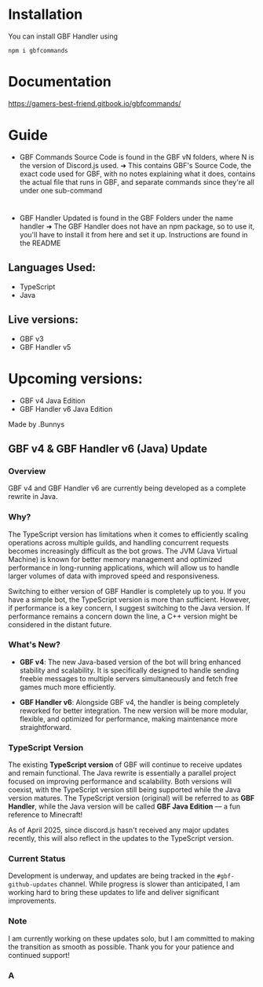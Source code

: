 # Installation
You can install GBF Handler using 

`npm i gbfcommands`

# Documentation 

https://gamers-best-friend.gitbook.io/gbfcommands/

# Guide
- GBF Commands Source Code is found in the GBF vN folders, where N is the version of Discord.js used.
➜ This contains GBF's Source Code, the exact code used for GBF, with no notes explaining what it does, contains the actual file that runs in GBF, and separate commands since they're all under one sub-command
#
- GBF Handler Updated is found in the GBF Folders under the name handler
➜ The GBF Handler does not have an npm package, so to use it, you'll have to install it from here and set it up. Instructions are found in the README

## Languages Used:
- TypeScript
- Java

## Live versions:
- GBF v3
- GBF Handler v5

# Upcoming versions:
- GBF v4 Java Edition
- GBF Handler v6 Java Edition

Made by .Bunnys

## GBF v4 & GBF Handler v6 (Java) Update

### **Overview**
GBF v4 and GBF Handler v6 are currently being developed as a complete rewrite in Java.

### **Why?**
The TypeScript version has limitations when it comes to efficiently scaling operations across multiple guilds, and handling concurrent requests becomes increasingly difficult as the bot grows. The JVM (Java Virtual Machine) is known for better memory management and optimized performance in long-running applications, which will allow us to handle larger volumes of data with improved speed and responsiveness.

Switching to either version of GBF Handler is completely up to you. If you have a simple bot, the TypeScript version is more than sufficient. However, if performance is a key concern, I suggest switching to the Java version. If performance remains a concern down the line, a C++ version might be considered in the distant future.

### **What's New?**
- **GBF v4**: The new Java-based version of the bot will bring enhanced stability and scalability. It is specifically designed to handle sending freebie messages to multiple servers simultaneously and fetch free games much more efficiently.

- **GBF Handler v6**: Alongside GBF v4, the handler is being completely reworked for better integration. The new version will be more modular, flexible, and optimized for performance, making maintenance more straightforward.

### **TypeScript Version**
The existing **TypeScript version** of GBF will continue to receive updates and remain functional. The Java rewrite is essentially a parallel project focused on improving performance and scalability. Both versions will coexist, with the TypeScript version still being supported while the Java version matures. 
The TypeScript version (original) will be referred to as **GBF Handler**, while the Java version will be called **GBF Java Edition** — a fun reference to Minecraft!

As of April 2025, since discord.js hasn't received any major updates recently, this will also reflect in the updates to the TypeScript version.

### **Current Status**
Development is underway, and updates are being tracked in the `#gbf-github-updates` channel. While progress is slower than anticipated, I am working hard to bring these updates to life and deliver significant improvements.

### **Note**
I am currently working on these updates solo, but I am committed to making the transition as smooth as possible. Thank you for your patience and continued support!


### A
